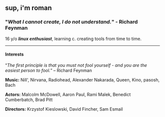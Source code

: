 ## sup, i'm roman
### "*What I cannot create, I do not understand.*" - Richard Feynman  
  
16 y/o ***linux enthusiast***, learning c. creating tools from time to time.

---

#### Interests
“*The first principle is that you must not fool yourself - and you are the easiest person to fool.*” – Richard Feynman   
  
**Music:** Nill', Nirvana, Radiohead, Alexander Nakarada, Queen, Kino, pasosh, Bach  
  
**Actors:** Malcolm McDowell, Aaron Paul, Rami Malek, Benedict Cumberbatch, Brad Pitt  
  
**Directors:** Krzystof Kieslowski, David Fincher, Sam Esmail
